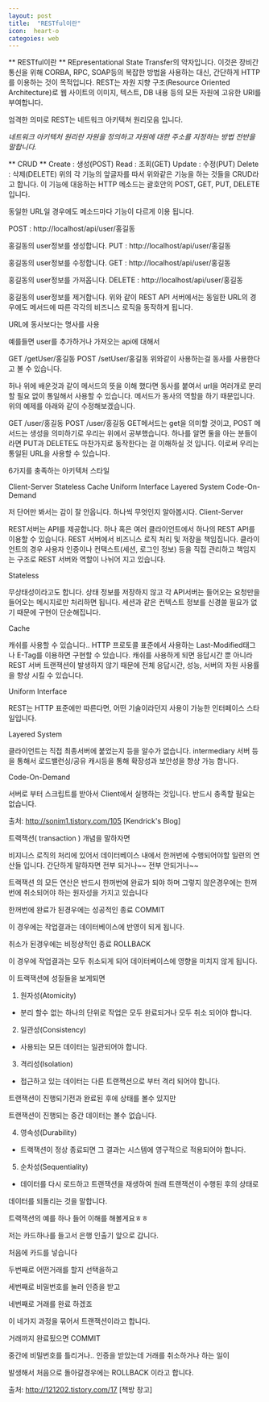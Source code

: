```yaml
---
layout: post
title:  "RESTful이란"
icon:  heart-o
categoies: web
---
```


** RESTful이란 **
REpresentational State Transfer의 약자입니다.
이것은 장비간 통신을 위해 CORBA, RPC, SOAP등의 복잡한 방법을 사용하는 대신, 간단하게 HTTP를 이용하는 것이 목적입니다.
REST는 자원 지향 구조(Resource Oriented Architecture)로 웹 사이트의 이미지, 텍스트, DB 내용 등의 모든 자원에 고유한 URI를 부여합니다.

엄격한 의미로 REST는 네트워크 아키텍쳐 원리모음 입니다.

*네트워크 아키텍처 원리란 자원을 정의하고 자원에 대한 주소를 지정하는 방법 전반을 말합니다.*

** CRUD **
Create : 생성(POST)
Read : 조회(GET)
Update : 수정(PUT)
Delete : 삭제(DELETE)
위의 각 기능의 앞글자를 따서 위와같은 기능을 하는 것들을 CRUD라고 합니다.
이 기능에 대응하는 HTTP 메소드는 괄호안의 POST, GET, PUT, DELETE 입니다.

동일한 URL일 경우에도 메소드마다 기능이 다르게 이용 됩니다.

POST : http://localhost/api/user/홍길동

홍길동의 user정보를 생성합니다.
PUT : http://localhost/api/user/홍길동

홍길동의 user정보를 수정합니다.
GET : http://localhost/api/user/홍길동

홍길동의 user정보를 가져옵니다.
DELETE : http://localhost/api/user/홍길동

홍길동의 user정보를 제거합니다.
위와 같이 REST API 서버에서는 동일한 URL의 경우에도 메서드에 따른 각각의 비즈니스 로직을 동작하게 됩니다.

URL에 동사보다는 명사를 사용

예를들면 user를 추가하거나 가져오는 api에 대해서

GET /getUser/홍길동
POST /setUser/홍길동
위와같이 사용하는걸 동사를 사용한다고 볼 수 있습니다.

허나 위에 배운것과 같이 메서드의 뜻을 이해 했다면 동사를 붙여서 url을 여러개로 분리할 필요 없이 통일해서 사용할 수 있습니다.
메서드가 동사의 역할을 하기 때문입니다. 위의 예제를 아래와 같이 수정해보겠습니다.

GET /user/홍길동
POST /user/홍길동
GET메서드는 get을 의미할 것이고, POST 메서드는 생성을 의미하기로 우리는 위에서 공부했습니다.
하나를 알면 둘을 아는 분들이라면 PUT과 DELETE도 마찬가지로 동작한다는 걸 이해하실 것 입니다.
이로써 우리는 통일된 URL을 사용할 수 있습니다.

6가지를 충족하는 아키텍처 스타일

Client-Server
Stateless
Cache
Uniform Interface
Layered System
Code-On-Demand


저 단어만 봐서는 감이 잘 안옵니다. 하나씩 무엇인지 알아봅시다.
Client-Server


REST서버는 API를 제공합니다.
하나 혹은 여러 클라이언트에서 하나의 REST API를 이용할 수 있습니다.
REST 서버에서 비즈니스 로직 처리 및 저장을 책임집니다.
클라이언트의 경우 사용자 인증이나 컨택스트(세션, 로그인 정보) 등을 직접 관리하고 책임지는 구조로 REST 서버와 역할이 나뉘어 지고 있습니다.

Stateless

무상태성이라고도 합니다.
상태 정보를 저장하지 않고 각 API서버는 들어오는 요청만을 들어오는 메시지로만 처리하면 됩니다.
세션과 같은 컨텍스트 정보를 신경쓸 필요가 없기 때문에 구현이 단순해집니다.

Cache

캐쉬를 사용할 수 있습니다..
HTTP 프로토콜 표준에서 사용하는 Last-Modified태그나 E-Tag를 이용하면 구현할 수 있습니다.
캐쉬를 사용하게 되면 응답시간 뿐 아니라 REST 서버 트랜잭션이 발생하지 않기 때문에 전체 응답시간, 성능, 서버의 자원 사용률을 향상 시킬 수 있습니다.

Uniform Interface

REST는 HTTP 표준에만 따른다면, 어떤 기술이라던지 사용이 가능한 인터페이스 스타일입니다.


Layered System

클라이언트는 직접 최종서버에 붙었는지 등을 알수가 없습니다.
intermediary 서버 등을 통해서 로드밸런싱/공유 캐시등을 통해 확장성과 보안성을 향상 가능 합니다.

Code-On-Demand

서버로 부터 스크립트를 받아서 Client에서 실행하는 것입니다.
반드시 충족할 필요는 없습니다.




출처: http://sonim1.tistory.com/105 [Kendrick's Blog]



트랙잭션( transaction ) 개념을 말하자면

비지니스 로직의 처리에 있어서
데이터베이스 내에서 한꺼번에 수행되어야할 일련의 연산들 입니다.
간단하게 말하자면 전부 되거나~~ 전부 안되거나~~

트랙잭션 의 모든 연산은 반드시 한꺼번에 완료가 되야 하며
 그렇지 않은경우에는 한꺼번에 취소되어야 하는 원자성을 가지고 있습니다

한꺼번에 완료가 된경우에는 성공적인 종료 COMMIT

이 경우에는 작업결과는 데이터베이스에 반영이 되게 됩니다.

취소가 된경우에는 비정상적인 종료 ROLLBACK

이 경우에 작업결과는 모두 취소되게 되어 데이터베이스에 영향을 미치지 않게 됩니다.





이 트랙잭션에 성질들을 보게되면

1. 원자성(Atomicity)

- 분리 할수 없는 하나의 단위로 작업은 모두 완료되거나 모두 취소 되어야 합니다.

2. 일관성(Consistency)

- 사용되는 모든 데이터는 일관되어야 합니다.

3. 격리성(Isolation)

 - 접근하고 있는 데이터는 다른 트랜잭션으로 부터 격리 되어야 합니다.

트랜잭션이 진행되기전과 완료된 후에 상태를 볼수 있지만

트랜잭션이 진행되는 중간 데이터는 볼수 없습니다.

4. 영속성(Durability)

- 트랙잭션이 정상 종료되면 그 결과는 시스템에 영구적으로 적용되어야 합니다.

5. 순차성(Sequentiality)

- 데이터를 다시 로드하고 트랜잭션을 재생하여 원래 트랜잭션이 수행된 후의 상태로

 데이터를 되돌리는 것을 말합니다.



트랙잭션의 예를 하나 들어 이해를 해볼게요ㅎㅎ



저는 카드하나를 들고서 은행 인출기 앞으로 갑니다.

처음에     카드를 넣습니다

두번째로     어떤거래를 할지 선택을하고

세번째로     비밀번호를 눌러 인증을 받고

네번째로     거래를 완료 하겠죠

이 네가지 과정을 묶어서 트랜잭션이라고 합니다.



거래까지 완료됬으면 COMMIT

중간에 비밀번호를 틀리거나.. 인증을 받았는데 거래를 취소하거나 하는 일이

 발생해서 처음으로 돌아갈경우에는 ROLLBACK 이라고 합니다.





출처: http://121202.tistory.com/17 [책방 창고]
